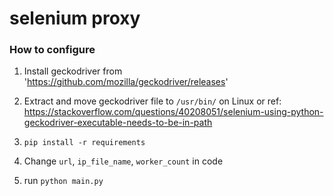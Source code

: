 # selenium proxy 

### How to configure

1. Install geckodriver from 'https://github.com/mozilla/geckodriver/releases'

2. Extract and move geckodriver file to `/usr/bin/` on Linux or ref: https://stackoverflow.com/questions/40208051/selenium-using-python-geckodriver-executable-needs-to-be-in-path

3. `pip install -r requirements`

4. Change `url`, `ip_file_name`, `worker_count` in code 

5. run `python main.py`


